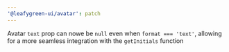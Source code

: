 ```yaml
---
'@leafygreen-ui/avatar': patch
---
```


Avatar `text` prop can nowe be `null` even when `format === 'text'`, allowing for a more seamless integration with the `getInitials` function
